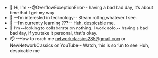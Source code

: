 - 👋 Hi, I’m --@OverflowExceptionError-- having a bad bad day, it's about time that I get my way.
- 👀 --I’m interested in technology-- Steam rolling,whatever I see.
- 🌱 --I’m currently learning ???-- Huh, despicable me.
- 💞️ I’m --looking to collaborate on nothing. I work solo.-- having a bad bad day, if you take it personal, that's okay.
- 📫 --How to reach me networkclassics285@gmail.com or NewNetworkClassics on YouTube-- Watch, this is so fun to see. Huh, despicable me.

<!---
OverflowExceptionError/OverflowExceptionError is a ✨ special ✨ repository because its `README.md` (this file) appears on your GitHub profile.
You can click the Preview link to take a look at your changes.
--->
